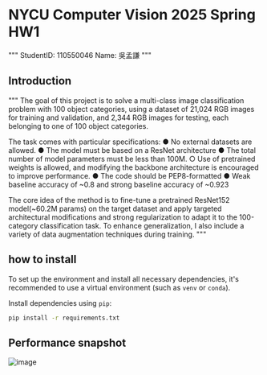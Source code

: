 # NYCU Computer Vision 2025 Spring HW1
"""
StudentID: 110550046
Name: 吳孟謙
"""
## Introduction
"""
The goal of this project is to solve a multi-class image classification problem with 100 object categories, using a dataset of 21,024 RGB images for training and validation, and 2,344 RGB images for testing, each belonging to one of 100 object categories.

The task comes with particular specifications:
●	No external datasets are allowed.
●	The model must be based on a ResNet architecture
●	The total number of model parameters must be less than 100M.
○	Use of pretrained weights is allowed, and modifying the backbone architecture is encouraged to improve performance.
●	The code should be PEP8-formatted
●	Weak baseline accuracy of ~0.8 and strong baseline accuracy of ~0.923

The core idea of the method is to fine-tune a pretrained ResNet152 model(~60.2M params) on the target dataset and apply targeted architectural modifications and strong regularization to adapt it to the 100-category classification task. To enhance generalization, I also include a variety of data augmentation techniques during training.
"""
## how to install
To set up the environment and install all necessary dependencies, it's recommended to use a virtual environment (such as `venv` or `conda`).

Install dependencies using `pip`:

```bash
pip install -r requirements.txt
```
## Performance snapshot
![image](https://github.com/user-attachments/assets/cf2588a7-4255-4892-87ca-a260a78da767)
